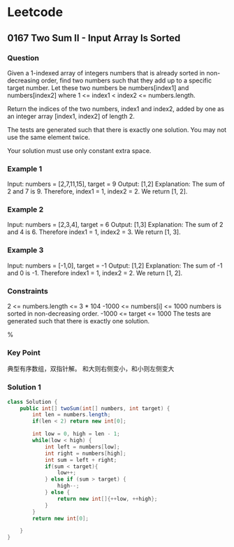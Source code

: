 # Leetcode

## 0167 Two Sum II - Input Array Is Sorted

### Question

Given a 1-indexed array of integers numbers that is already sorted in non-decreasing order, find two numbers such that they add up to a specific target number. Let these two numbers be numbers[index1] and numbers[index2] where 1 <= index1 < index2 <= numbers.length.

Return the indices of the two numbers, index1 and index2, added by one as an integer array [index1, index2] of length 2.

The tests are generated such that there is exactly one solution. You may not use the same element twice.

Your solution must use only constant extra space.

### Example 1

Input: numbers = [2,7,11,15], target = 9
Output: [1,2]
Explanation: The sum of 2 and 7 is 9. Therefore, index1 = 1, index2 = 2. We return [1, 2].

### Example 2

Input: numbers = [2,3,4], target = 6
Output: [1,3]
Explanation: The sum of 2 and 4 is 6. Therefore index1 = 1, index2 = 3. We return [1, 3].

### Example 3

Input: numbers = [-1,0], target = -1
Output: [1,2]
Explanation: The sum of -1 and 0 is -1. Therefore index1 = 1, index2 = 2. We return [1, 2].

### Constraints

2 <= numbers.length <= 3 * 104
-1000 <= numbers[i] <= 1000
numbers is sorted in non-decreasing order.
-1000 <= target <= 1000
The tests are generated such that there is exactly one solution.

%

### Key Point

典型有序数组，双指针解。
和大则右侧变小，和小则左侧变大

### Solution 1

```java
class Solution {
    public int[] twoSum(int[] numbers, int target) {
        int len = numbers.length;
        if(len < 2) return new int[0];

        int low = 0, high = len - 1;
        while(low < high) {
            int left = numbers[low];
            int right = numbers[high];
            int sum = left + right;
            if(sum < target){
                low++;
            } else if (sum > target) {
                high--;
            } else {
                return new int[]{++low, ++high};
            }
        }
        return new int[0];

    }
}
```
